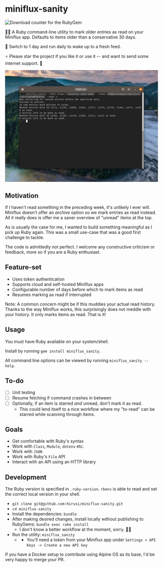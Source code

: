 # miniflux-sanity

![Download counter for the RubyGem](https://img.shields.io/gem/dtv/miniflux_sanity)

👩‍💻 A Ruby command-line utility to mark older entries as read on your Miniflux app. Defaults to items older than a conservative 30 days.

🚀 Switch to 1 day and run daily to wake up to a fresh feed.

⭐ Please star the project if you like it or use it -- and want to send some internet support. 🥰

![A screenshot from my Terminal showcasing the utility in action](./assets/miniflux-sanity_cli_v0.2.0.png)

## Motivation

If I haven't read something in the preceding week, it's unlikely I ever will. Miniflux doesn't offer an _archive_ option so we mark entries as read instead. All it really does is offer me a saner overview of "unread" items at the top.

As is usually the case for me, I wanted to build something meaningful as I pick up Ruby again. This was a small use-case that was a good first challenge to tackle.

The code is admittedly not perfect. I welcome any constructive criticism or feedback, more so if you are a Ruby enthusiast.

## Feature-set

- Uses token authentication
- Supports cloud and self-hosted Miniflux apps
- Configurable number of days before which to mark items as read
- Resumes marking as read if interrupted

Note: A common concern might be if this muddies your actual read history. Thanks to the way Miniflux works, this surprisingly does not meddle with _your_ history. It only marks items as read. That is it!

## Usage

You must have Ruby available on your system/shell.

Install by running `gem install miniflux_sanity`.

All command line options can be viewed by running `miniflux_sanity --help`.

## To-do

- [ ] Unit testing
- [ ] Resume fetching if command crashes in between
- [ ] Optionally, if an item is starred _and_ unread, don't mark it as read.
    - This could lend itself to a nice workflow where my "to-read" can be starred while scanning through items.

## Goals

- Get comfortable with Ruby's syntax
- Work with `Class`, `Module`, `dotenv` etc.
- Work with `JSON`
- Work with Ruby's `File` API
- Interact with an API using an HTTP library

## Development

The Ruby version is specified in `.ruby-version`. `rbenv` is able to read and set the correct local version in your shell.

- `git clone git@github.com:hirusi/miniflux-sanity.git`
- `cd miniflux-sanity`
- Install the dependencies: `bundle`
- After making desired changes, install locally without publishing to RubyGems: `bundle exec rake install`
    - I don't know a better workflow at the moment, sorry. 🤷‍♀️
- Run the utility: `miniflux_sanity`
    - - You'll need a token from your Miniflux app under `Settings > API Keys -> Create a new API key`

If you have a Docker setup to contribute using Alpine OS as its base, I'd be very happy to merge your PR.
